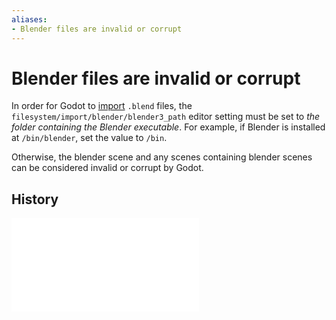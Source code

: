 ```yaml
---
aliases:
- Blender files are invalid or corrupt
---
```


# Blender files are invalid or corrupt

In order for Godot to [import](godot-import.md) `.blend` files, the `filesystem/import/blender/blender3_path` editor setting must be set to _the folder containing the Blender executable_. For example, if Blender is installed at `/bin/blender`, set the value to `/bin`.

Otherwise, the blender scene and any scenes containing blender scenes can be considered invalid or corrupt by Godot.

## History

![20240616_212133](../entries/20240616_212133.md)

